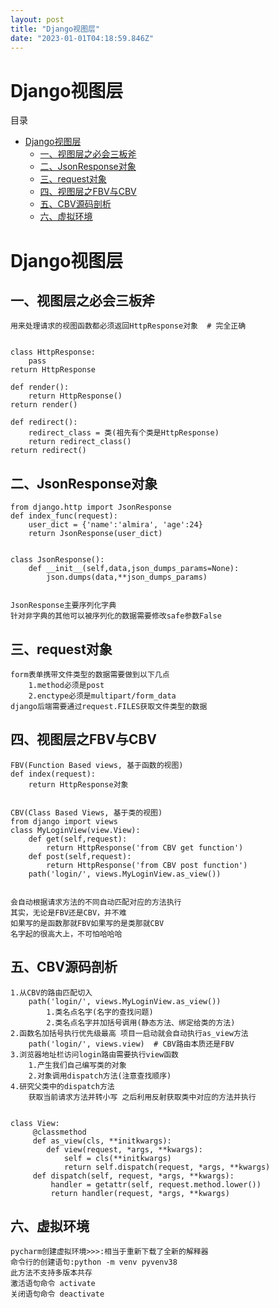 ```yaml
---
layout: post
title: "Django视图层"
date: "2023-01-01T04:18:59.846Z"
---
```

Django视图层
=========

目录

*   [Django视图层](#django视图层)
    *   [一、视图层之必会三板斧](#一视图层之必会三板斧)
    *   [二、JsonResponse对象](#二jsonresponse对象)
    *   [三、request对象](#三request对象)
    *   [四、视图层之FBV与CBV](#四视图层之fbv与cbv)
    *   [五、CBV源码剖析](#五cbv源码剖析)
    *   [六、虚拟环境](#六虚拟环境)

Django视图层
=========

一、视图层之必会三板斧
-----------

    用来处理请求的视图函数都必须返回HttpResponse对象  # 完全正确
    

    class HttpResponse:
        pass
    return HttpResponse
    
    def render():
        return HttpResponse()
    return render()
    
    def redirect():
        redirect_class = 类(祖先有个类是HttpResponse)
        return redirect_class()
    return redirect()
    

二、JsonResponse对象
----------------

    from django.http import JsonResponse
    def index_func(request):
        user_dict = {'name':'almira', 'age':24}
        return JsonResponse(user_dict)
    

    class JsonResponse():
        def __init__(self,data,json_dumps_params=None):
            json.dumps(data,**json_dumps_params)
    

    JsonResponse主要序列化字典
    针对非字典的其他可以被序列化的数据需要修改safe参数False
    

三、request对象
-----------

    form表单携带文件类型的数据需要做到以下几点
        1.method必须是post
        2.enctype必须是multipart/form_data
    django后端需要通过request.FILES获取文件类型的数据
    

四、视图层之FBV与CBV
-------------

    FBV(Function Based views, 基于函数的视图)
    def index(request):
        return HttpResponse对象
    

    CBV(Class Based Views, 基于类的视图)
    from django import views
    class MyLoginView(view.View):
        def get(self,request):
            return HttpResponse('from CBV get function')
        def post(self,request):
            return HttpResponse('from CBV post function')
        path('login/', views.MyLoginView.as_view())
    

    会自动根据请求方法的不同自动匹配对应的方法执行
    其实，无论是FBV还是CBV，并不难
    如果写的是函数那就FBV如果写的是类那就CBV
    名字起的很高大上，不可怕哈哈哈
    

五、CBV源码剖析
---------

    1.从CBV的路由匹配切入
    	path('login/', views.MyLoginView.as_view())
            1.类名点名字(名字的查找问题)
            2.类名点名字并加括号调用(静态方法、绑定给类的方法)
    2.函数名加括号执行优先级最高 项目一启动就会自动执行as_view方法
    	path('login/', views.view)  # CBV路由本质还是FBV
    3.浏览器地址栏访问login路由需要执行view函数
    	1.产生我们自己编写类的对象
     	2.对象调用dispatch方法(注意查找顺序)
    4.研究父类中的dispatch方法
    	获取当前请求方法并转小写 之后利用反射获取类中对应的方法并执行
    

    class View:
         @classmethod
         def as_view(cls, **initkwargs):
            def view(request, *args, **kwargs):
                self = cls(**initkwargs)
                return self.dispatch(request, *args, **kwargs)
         def dispatch(self, request, *args, **kwargs):
             handler = getattr(self, request.method.lower())
             return handler(request, *args, **kwargs)
    

六、虚拟环境
------

    pycharm创建虚拟环境>>>:相当于重新下载了全新的解释器
    命令行的创建语句:python -m venv pyvenv38
    此方法不支持多版本共存
    激活语句命令 activate
    关闭语句命令 deactivate
